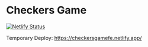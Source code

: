 # Checkers Game

[![Netlify Status](https://api.netlify.com/api/v1/badges/701a7aff-2ede-4a54-a8ce-e51ed4be3ae4/deploy-status)](https://app.netlify.com/sites/checkersgamefe/deploys)

Temporary Deploy: https://checkersgamefe.netlify.app/
